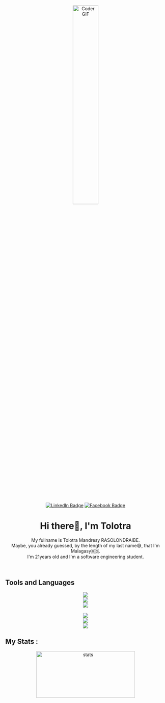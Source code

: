 <div id="header" align="center">    
    <img alt="Coder GIF"src="https://media.giphy.com/media/zhYSVCirREeIZtONCI/giphy.gif" width="40%" min-width="100px"/>
<div id="badges">
  <a href="https://www.linkedin.com/in/tolotra-mandresy-718329235" target="_blank"> <img src="https://img.shields.io/badge/LinkedIn-blue?style=for-the-badge&logo=linkedin&logoColor=white" alt="LinkedIn Badge"/></a>
  <a href="https://www.facebook.com/profile.php?id=100008409820824" target="_blank"><img src="https://img.shields.io/badge/Facebook-blue?style=for-the-badge&logo=facebook&logoColor=white" alt="Facebook Badge"/></a>
</div>
<h1>Hi there👋, I'm Tolotra</h1>
</div>
<div>
<div align="center">
<p>
My fullname is Tolotra Mandresy RASOLONDRAIBE. </br>
Maybe, you already guessed, by the length of my last name😅, that I'm Malagasy🇲🇬.</br>
I'm 21years old and I'm a software engineering student.
</p>
</div>
</br>

<h2>Tools and Languages</h2>
<div align="center">

<img src="https://skillicons.dev/icons?i=html,css,sass,bootstrap" />
</br> 

<img src="https://skillicons.dev/icons?i=js,typescript,vue" />
</br>

<img src="https://skillicons.dev/icons?i=figma,xd,illustrator" />
</br>
</br>

<img src="https://skillicons.dev/icons?i=nodejs,express,java,python" />
</br>

<img src="https://skillicons.dev/icons?i=mysql,postgresql" />
</br>

<img src="https://skillicons.dev/icons?i=arduino" />
</div>

<h2>My Stats :</h2>
<div align="center">
    <a href="https://github.com" target="_blank">
        <img src="https://github-readme-stats.vercel.app/api?username=TolotraMandresy&count_private=true&show_icons=true&theme=radical&hide_border=true" alt="stats" width="310" height="146"/>
    </a>
</br>
<!--<img src="https://github-profile-trophy.vercel.app/?username=TolotraMandresy&theme=onedark&no-bg=true&no-frame=true"/>-->
</div>
</div>
</div>
